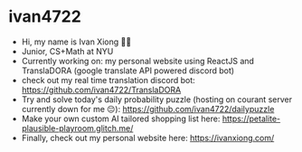 # ivan4722
- Hi, my name is Ivan Xiong 👋🐸
- Junior, CS+Math at NYU
- Currently working on: my personal website using ReactJS and TranslaDORA (google translate API powered discord bot)
- check out my real time translation discord bot: https://github.com/ivan4722/TranslaDORA
- Try and solve today's daily probability puzzle (hosting on courant server currently down for me 😔): https://github.com/ivan4722/dailypuzzle
- Make your own custom AI tailored shopping list here: https://petalite-plausible-playroom.glitch.me/
- Finally, check out my personal website here: https://ivanxiong.com/
